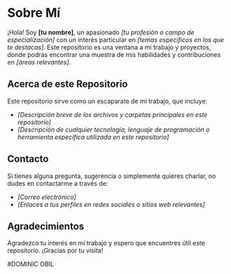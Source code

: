 <!DOCTYPE html>
<html lang="es">
<head>
    <meta charset="UTF-8">
    <meta name="viewport" content="width=device-width, initial-scale=1.0">
    <title>Sobre Mí</title>
</head>
<body>
    <h1>Sobre Mí</h1>
    <p>¡Hola! Soy <strong>[tu nombre]</strong>, un apasionado <em>[tu profesión o campo de especialización]</em> con un interés particular en <em>[temas específicos en los que te destacas]</em>. Este repositorio es una ventana a mi trabajo y proyectos, donde podrás encontrar una muestra de mis habilidades y contribuciones en <em>[áreas relevantes]</em>.</p>
    <h2>Acerca de este Repositorio</h2>
    <p>Este repositorio sirve como un escaparate de mi trabajo, que incluye:</p>
    <ul>
        <li><em>[Descripción breve de los archivos y carpetas principales en este repositorio]</em></li>
        <li><em>[Descripción de cualquier tecnología, lenguaje de programación o herramienta específica utilizada en este repositorio]</em></li>
    </ul>
    <h2>Contacto</h2>
    <p>Si tienes alguna pregunta, sugerencia o simplemente quieres charlar, no dudes en contactarme a través de:</p>
    <ul>
        <li><em>[Correo electrónico]</em></li>
        <li><em>[Enlaces a tus perfiles en redes sociales o sitios web relevantes]</em></li>
    </ul>
    <h2>Agradecimientos</h2>
    <p>Agradezco tu interés en mi trabajo y espero que encuentres útil este repositorio. ¡Gracias por tu visita!</p>
</body>
</html>

#DOMINIC OBIL
